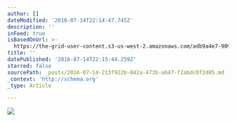 ```yaml
---
author: []
dateModified: '2016-07-14T22:14:47.745Z'
description: ''
inFeed: true
isBasedOnUrl: >-
  https://the-grid-user-content.s3-us-west-2.amazonaws.com/adb9a4e7-909b-4efe-87c9-39b2a9a9c5dd.jpg
title: ''
datePublished: '2016-07-14T22:15:44.259Z'
starred: false
sourcePath: _posts/2016-07-14-213f922b-842a-473b-ab47-f2abdc0f2d05.md
_context: 'http://schema.org'
_type: Article

---
```

![](https://the-grid-user-content.s3-us-west-2.amazonaws.com/adb9a4e7-909b-4efe-87c9-39b2a9a9c5dd.jpg)